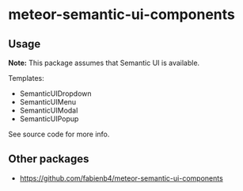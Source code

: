 # meteor-semantic-ui-components

## Usage

**Note:** This package assumes that Semantic UI is available.

Templates:

* SemanticUIDropdown
* SemanticUIMenu
* SemanticUIModal
* SemanticUIPopup

See source code for more info.

## Other packages

* https://github.com/fabienb4/meteor-semantic-ui-components